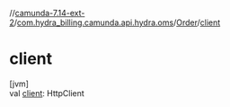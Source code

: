 //[camunda-7.14-ext-2](../../../index.md)/[com.hydra_billing.camunda.api.hydra.oms](../index.md)/[Order](index.md)/[client](client.md)

# client

[jvm]\
val [client](client.md): HttpClient
